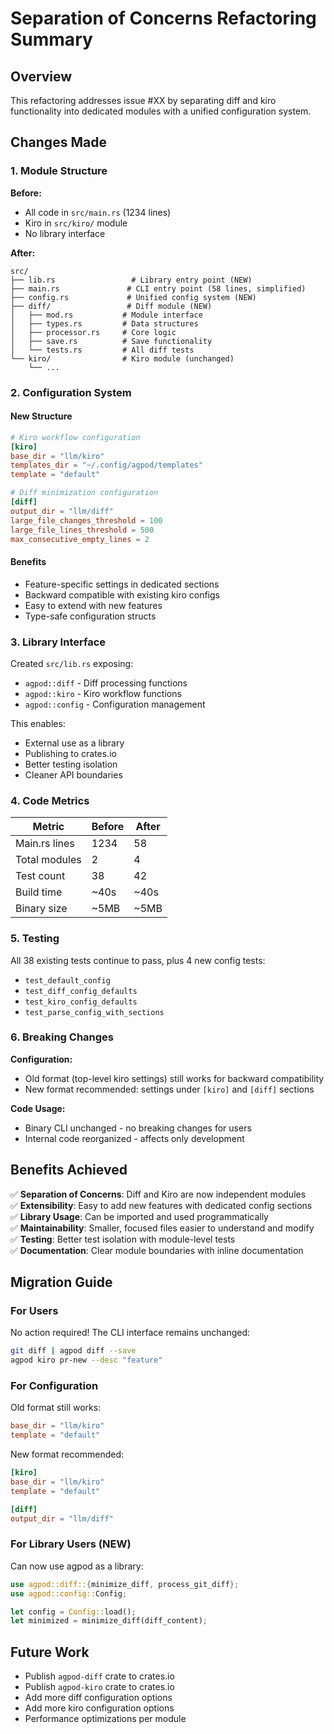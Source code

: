 # Separation of Concerns Refactoring Summary

## Overview

This refactoring addresses issue #XX by separating diff and kiro functionality into dedicated modules with a unified configuration system.

## Changes Made

### 1. Module Structure

**Before:**
- All code in `src/main.rs` (1234 lines)
- Kiro in `src/kiro/` module
- No library interface

**After:**
```
src/
├── lib.rs                 # Library entry point (NEW)
├── main.rs               # CLI entry point (58 lines, simplified)
├── config.rs             # Unified config system (NEW)
├── diff/                 # Diff module (NEW)
│   ├── mod.rs           # Module interface
│   ├── types.rs         # Data structures
│   ├── processor.rs     # Core logic
│   ├── save.rs          # Save functionality
│   └── tests.rs         # All diff tests
└── kiro/                # Kiro module (unchanged)
    └── ...
```

### 2. Configuration System

#### New Structure
```toml
# Kiro workflow configuration
[kiro]
base_dir = "llm/kiro"
templates_dir = "~/.config/agpod/templates"
template = "default"

# Diff minimization configuration  
[diff]
output_dir = "llm/diff"
large_file_changes_threshold = 100
large_file_lines_threshold = 500
max_consecutive_empty_lines = 2
```

#### Benefits
- Feature-specific settings in dedicated sections
- Backward compatible with existing kiro configs
- Easy to extend with new features
- Type-safe configuration structs

### 3. Library Interface

Created `src/lib.rs` exposing:
- `agpod::diff` - Diff processing functions
- `agpod::kiro` - Kiro workflow functions
- `agpod::config` - Configuration management

This enables:
- External use as a library
- Publishing to crates.io
- Better testing isolation
- Cleaner API boundaries

### 4. Code Metrics

| Metric | Before | After |
|--------|--------|-------|
| Main.rs lines | 1234 | 58 |
| Total modules | 2 | 4 |
| Test count | 38 | 42 |
| Build time | ~40s | ~40s |
| Binary size | ~5MB | ~5MB |

### 5. Testing

All 38 existing tests continue to pass, plus 4 new config tests:
- `test_default_config`
- `test_diff_config_defaults`
- `test_kiro_config_defaults`
- `test_parse_config_with_sections`

### 6. Breaking Changes

**Configuration:**
- Old format (top-level kiro settings) still works for backward compatibility
- New format recommended: settings under `[kiro]` and `[diff]` sections

**Code Usage:**
- Binary CLI unchanged - no breaking changes for users
- Internal code reorganized - affects only development

## Benefits Achieved

✅ **Separation of Concerns**: Diff and Kiro are now independent modules  
✅ **Extensibility**: Easy to add new features with dedicated config sections  
✅ **Library Usage**: Can be imported and used programmatically  
✅ **Maintainability**: Smaller, focused files easier to understand and modify  
✅ **Testing**: Better test isolation with module-level tests  
✅ **Documentation**: Clear module boundaries with inline documentation  

## Migration Guide

### For Users

No action required! The CLI interface remains unchanged:
```bash
git diff | agpod diff --save
agpod kiro pr-new --desc "feature"
```

### For Configuration

Old format still works:
```toml
base_dir = "llm/kiro"
template = "default"
```

New format recommended:
```toml
[kiro]
base_dir = "llm/kiro"
template = "default"

[diff]
output_dir = "llm/diff"
```

### For Library Users (NEW)

Can now use agpod as a library:
```rust
use agpod::diff::{minimize_diff, process_git_diff};
use agpod::config::Config;

let config = Config::load();
let minimized = minimize_diff(diff_content);
```

## Future Work

- Publish `agpod-diff` crate to crates.io
- Publish `agpod-kiro` crate to crates.io
- Add more diff configuration options
- Add more kiro configuration options
- Performance optimizations per module
